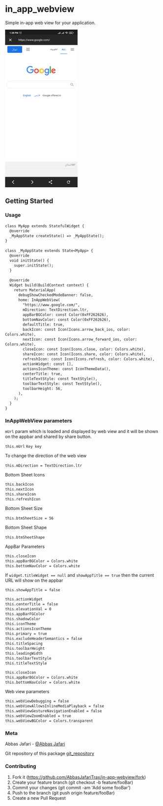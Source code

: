 # in_app_webview

Simple in-app web view for your application.

<img src="https://raw.githubusercontent.com/AbbasJafariTrax/in-app-webview/e22088c4cc0881f073c5f47589cbefe7f6414516/assets/images/browse_in.jpg" height=512px width=236px>

## Getting Started

### Usage

```
class MyApp extends StatefulWidget {
  @override
  _MyAppState createState() => _MyAppState();
}

class _MyAppState extends State<MyApp> {
  @override
  void initState() {
    super.initState();
  }

  @override
  Widget build(BuildContext context) {
    return MaterialApp(
      debugShowCheckedModeBanner: false,
      home: InAppWebView(
        "https://www.google.com/",
        mDirection: TextDirection.ltr,
        appBarBGColor: const Color(0xFF262626),
        bottomNavColor: const Color(0xFF262626),
        defaultTitle: true,
        backIcon: const Icon(Icons.arrow_back_ios, color: Colors.white),
        nextIcon: const Icon(Icons.arrow_forward_ios, color: Colors.white),
        closeIcon: const Icon(Icons.close, color: Colors.white),
        shareIcon: const Icon(Icons.share, color: Colors.white),
        refreshIcon: const Icon(Icons.refresh, color: Colors.white),
        actionWidget: const [],
        actionsIconTheme: const IconThemeData(),
        centerTitle: true,
        titleTextStyle: const TextStyle(),
        toolbarTextStyle: const TextStyle(),
        toolbarHeight: 56,
      ),
    );
  }
}
```

### InAppWebView parameters

`mUrl` param which is loaded and displayed by web view and it will be shown on the appbar and shared by
share button.

```this.mUrl```
```Key key```

To change the direction of the web view

```this.mDirection = TextDirection.ltr```

Bottom Sheet Icons

```
this.backIcon
this.nextIcon
this.shareIcon
this.refreshIcon
```

Bottom Sheet Size

```this.btmSheetSize = 56```

Bottom Sheet Shape

```this.btmSheetShape```

AppBar Parameters

```
this.closeIcon
this.appBarBGColor = Colors.white
this.bottomNavColor = Colors.white
```

If ```widget.titleWidget == null``` and ```showAppTitle == true``` then the current URL will show on
the appbar

```
this.showAppTitle = false
```

```
this.actionWidget
this.centerTitle = false
this.elevationVal = 0
this.appBarFGColor
this.shadowColor
this.iconTheme
this.actionsIconTheme
this.primary = true
this.excludeHeaderSemantics = false
this.titleSpacing
this.toolbarHeight
this.leadingWidth
this.toolbarTextStyle
this.titleTextStyle
```

```
this.closeIcon
this.appBarBGColor = Colors.white
this.bottomNavColor = Colors.white
```

Web view parameters

```
this.webViewDebugging = false
this.webViewAllowsInlineMediaPlayback = false
this.webViewGestureNavigationEnabled = false
this.webViewZoomEnabled = true
this.webViewBGColor = Colors.transparent
```

### Meta

Abbas Jafari - [@Abbas Jafari](https://www.linkedin.com/in/abbas-jafari-1355531b5/)

Git repository of this package
[git_repository](https://github.com/AbbasJafariTrax/in-app-webview/)

### Contributing

1. Fork it (https://github.com/AbbasJafariTrax/in-app-webview/fork)
2. Create your feature branch (git checkout -b feature/fooBar)
3. Commit your changes (git commit -am 'Add some fooBar')
4. Push to the branch (git push origin feature/fooBar)
5. Create a new Pull Request